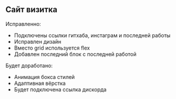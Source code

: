 ## Сайт визитка
Исправленно:
- Подключены ссылки гитхаба, инстаграм и последней работы
- Исправлен дизайн
- Вместо grid используется flex
- Добавлен последний блок с последней работой

Будет доработано:
- Анимация бокса стилей
- Адаптивная вёрстка
- Будет подключена ссылка дискорда
